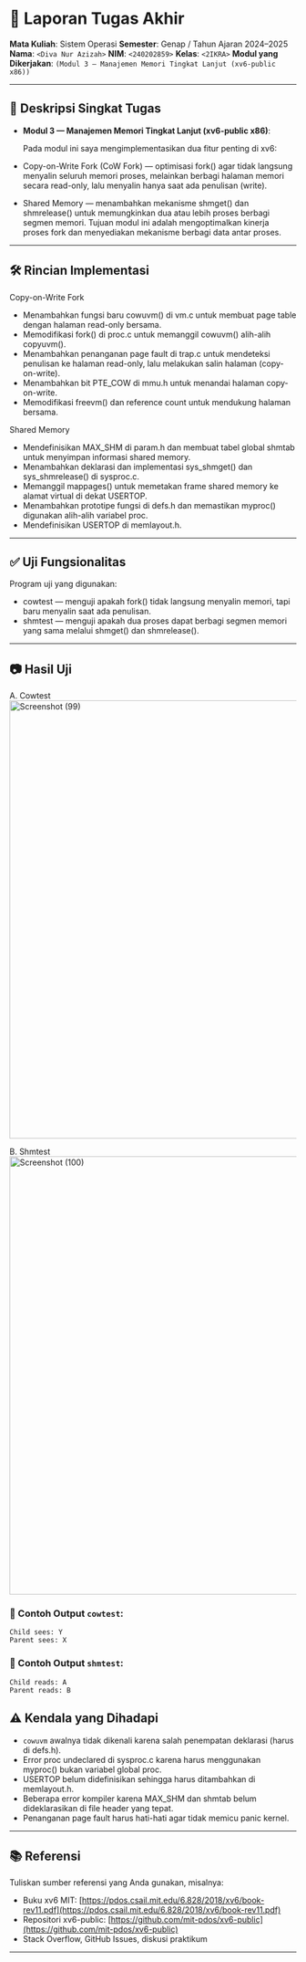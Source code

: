 # 📝 Laporan Tugas Akhir

**Mata Kuliah**: Sistem Operasi
**Semester**: Genap / Tahun Ajaran 2024–2025
**Nama**: `<Diva Nur Azizah>`
**NIM**: `<240202859>`
**Kelas**: `<2IKRA>`
**Modul yang Dikerjakan**:
`(Modul 3 — Manajemen Memori Tingkat Lanjut (xv6-public x86))`

---

## 📌 Deskripsi Singkat Tugas

* **Modul 3 — Manajemen Memori Tingkat Lanjut (xv6-public x86)**:


  Pada modul ini saya mengimplementasikan dua fitur penting di xv6:
* Copy-on-Write Fork (CoW Fork) — optimisasi fork() agar tidak langsung menyalin seluruh memori proses, melainkan berbagi halaman memori secara read-only, lalu menyalin hanya saat ada penulisan (write).
* Shared Memory — menambahkan mekanisme shmget() dan shmrelease() untuk memungkinkan dua atau lebih proses berbagi segmen memori.
Tujuan modul ini adalah mengoptimalkan kinerja proses fork dan menyediakan mekanisme berbagi data antar proses.
---

## 🛠️ Rincian Implementasi

Copy-on-Write Fork
* Menambahkan fungsi baru cowuvm() di vm.c untuk membuat page table dengan halaman read-only bersama.
* Memodifikasi fork() di proc.c untuk memanggil cowuvm() alih-alih copyuvm().
* Menambahkan penanganan page fault di trap.c untuk mendeteksi penulisan ke halaman read-only, lalu melakukan salin halaman (copy-on-write).
* Menambahkan bit PTE_COW di mmu.h untuk menandai halaman copy-on-write.
* Memodifikasi freevm() dan reference count untuk mendukung halaman bersama.

Shared Memory
* Mendefinisikan MAX_SHM di param.h dan membuat tabel global shmtab untuk menyimpan informasi shared memory.
* Menambahkan deklarasi dan implementasi sys_shmget() dan sys_shmrelease() di sysproc.c.
* Memanggil mappages() untuk memetakan frame shared memory ke alamat virtual di dekat USERTOP.
* Menambahkan prototipe fungsi di defs.h dan memastikan myproc() digunakan alih-alih variabel proc.
* Mendefinisikan USERTOP di memlayout.h.
---

## ✅ Uji Fungsionalitas

Program uji yang digunakan:

* cowtest — menguji apakah fork() tidak langsung menyalin memori, tapi baru menyalin saat ada penulisan.
* shmtest — menguji apakah dua proses dapat berbagi segmen memori yang sama melalui shmget() dan shmrelease().

---

## 📷 Hasil Uji
A. Cowtest
<img width="1366" height="768" alt="Screenshot (99)" src="https://github.com/user-attachments/assets/d0533a28-b2bf-4868-932a-4cdf8d2c43aa" />

B. Shmtest
<img width="1366" height="768" alt="Screenshot (100)" src="https://github.com/user-attachments/assets/6aa36f93-d793-4f89-9fcf-869486df2bab" />


### 📍 Contoh Output `cowtest`:

```
Child sees: Y
Parent sees: X
```

### 📍 Contoh Output `shmtest`:

```
Child reads: A
Parent reads: B
```

## ⚠️ Kendala yang Dihadapi



* `cowuvm` awalnya tidak dikenali karena salah penempatan deklarasi (harus di defs.h).
* Error proc undeclared di sysproc.c karena harus menggunakan myproc() bukan variabel global proc.
* USERTOP belum didefinisikan sehingga harus ditambahkan di memlayout.h.
* Beberapa error kompiler karena MAX_SHM dan shmtab belum dideklarasikan di file header yang tepat.
* Penanganan page fault harus hati-hati agar tidak memicu panic kernel.


---

## 📚 Referensi

Tuliskan sumber referensi yang Anda gunakan, misalnya:

* Buku xv6 MIT: [https://pdos.csail.mit.edu/6.828/2018/xv6/book-rev11.pdf](https://pdos.csail.mit.edu/6.828/2018/xv6/book-rev11.pdf)
* Repositori xv6-public: [https://github.com/mit-pdos/xv6-public](https://github.com/mit-pdos/xv6-public)
* Stack Overflow, GitHub Issues, diskusi praktikum

---
